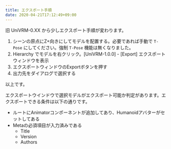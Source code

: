 ```yaml
---
title: エクスポート手順
date: 2020-04-21T17:12:49+09:00
---
```


旧 UniVRM-0.XX から少しエクスポート手順が変わります。

1. シーンの原点にZ+向きにしてモデルを配置する。必要であれば手動で `T-Pose` にしてください。強制 `T-Pose` 機能は無くなりました。
2. Hierarchy でモデルを右クリック。[UniVRM-1.0.0] - [Export] エクスポートウィンドウを表示
3. エクスポートウィンドウのExportボタンを押す
4. 出力先をダイアログで選択する

以上です。

エクスポートウインドウで選択モデルがエクスポート可能か判定があります。エクスポートできる条件は以下の通りです。

* ルートにAnimatorコンポーネントが追加してあり、Humanoidアバターがセットしてある
* Metaの必須項目が入力済みである
  * Title
  * Version
  * Authors
